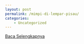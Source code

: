 ```yaml
---
layout: post
permalink: /mimpi-di-lempar-pisau/
categories:
    - Uncategorized
---
```


[Baca Selengkapnya](/08)